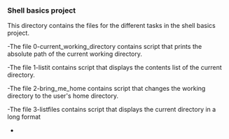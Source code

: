 ### Shell basics project
This directory contains the files for the different tasks in the shell basics project.
 
 
-The file 0-current_working_directory contains script that prints the absolute path of the current working directory.

-The file 1-listit contains script that displays the contents list of the current directory.

-The file 2-bring_me_home contains script that changes the working directory to the user's home directory.

-The file 3-listfiles contains script that displays the current directory in a long format

- 
